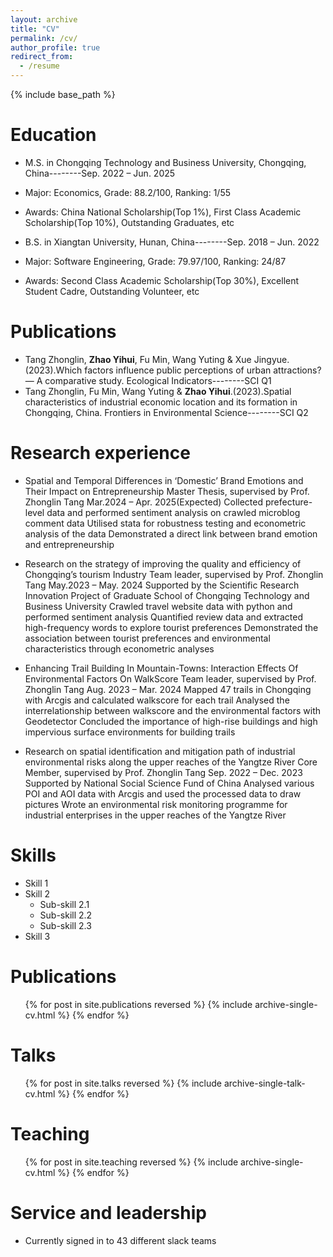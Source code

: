 ```yaml
---
layout: archive
title: "CV"
permalink: /cv/
author_profile: true
redirect_from:
  - /resume
---
```


{% include base_path %}

Education
======
* M.S. in Chongqing Technology and Business University, Chongqing, China--------Sep. 2022 – Jun. 2025
* Major: Economics, Grade: 88.2/100, Ranking: 1/55
* Awards: China National Scholarship(Top 1%), First Class Academic Scholarship(Top 10%), Outstanding Graduates, etc
  
* B.S. in Xiangtan University, Hunan, China--------Sep. 2018 – Jun. 2022
* Major: Software Engineering, Grade: 79.97/100, Ranking: 24/87
* Awards: Second Class Academic Scholarship(Top 30%), Excellent Student Cadre, Outstanding Volunteer, etc

Publications
======
* Tang Zhonglin, **Zhao Yihui**, Fu Min, Wang Yuting & Xue Jingyue.(2023).Which factors influence public perceptions of urban attractions? — A comparative study. Ecological Indicators--------SCI Q1
* Tang Zhonglin, Fu Min, Wang Yuting & **Zhao Yihui**.(2023).Spatial characteristics of industrial economic location and its formation in Chongqing, China. Frontiers in Environmental Science--------SCI Q2

Research experience
======
* Spatial and Temporal Differences in ‘Domestic’ Brand Emotions and Their Impact on Entrepreneurship
Master Thesis, supervised by Prof. Zhonglin Tang                             Mar.2024 – Apr. 2025(Expected)
  Collected prefecture-level data and performed sentiment analysis on crawled microblog comment data
  Utilised stata for robustness testing and econometric analysis of the data
  Demonstrated a direct link between brand emotion and entrepreneurship 

* Research on the strategy of improving the quality and efficiency of Chongqing’s tourism Industry
Team leader, supervised by Prof. Zhonglin Tang                                      May.2023 – May. 2024
Supported by the Scientific Research Innovation Project of Graduate School of Chongqing Technology and Business University
  Crawled travel website data with python and performed sentiment analysis 
  Quantified review data and extracted high-frequency words to explore tourist preferences 
  Demonstrated the association between tourist preferences and environmental characteristics through econometric analyses

* Enhancing Trail Building In Mountain-Towns: Interaction Effects Of Environmental Factors On WalkScore Team leader, supervised by Prof. Zhonglin Tang                                       Aug. 2023 – Mar. 2024
  Mapped 47 trails in Chongqing with Arcgis and calculated walkscore for each trail
  Analysed the interrelationship between walkscore and the environmental factors with Geodetector
  Concluded the importance of high-rise buildings and high impervious surface environments for building trails

* Research on spatial identification and mitigation path of industrial environmental risks along the upper reaches of the Yangtze River
Core Member, supervised by Prof. Zhonglin Tang                                     Sep. 2022 – Dec. 2023
Supported by National Social Science Fund of China
  Analysed various POI and AOI data with Arcgis and used the processed data to draw pictures
  Wrote an environmental risk monitoring programme for industrial enterprises in the upper reaches of the Yangtze River
  
Skills
======
* Skill 1
* Skill 2
  * Sub-skill 2.1
  * Sub-skill 2.2
  * Sub-skill 2.3
* Skill 3

Publications
======
  <ul>{% for post in site.publications reversed %}
    {% include archive-single-cv.html %}
  {% endfor %}</ul>
  
Talks
======
  <ul>{% for post in site.talks reversed %}
    {% include archive-single-talk-cv.html  %}
  {% endfor %}</ul>
  
Teaching
======
  <ul>{% for post in site.teaching reversed %}
    {% include archive-single-cv.html %}
  {% endfor %}</ul>
  
Service and leadership
======
* Currently signed in to 43 different slack teams
